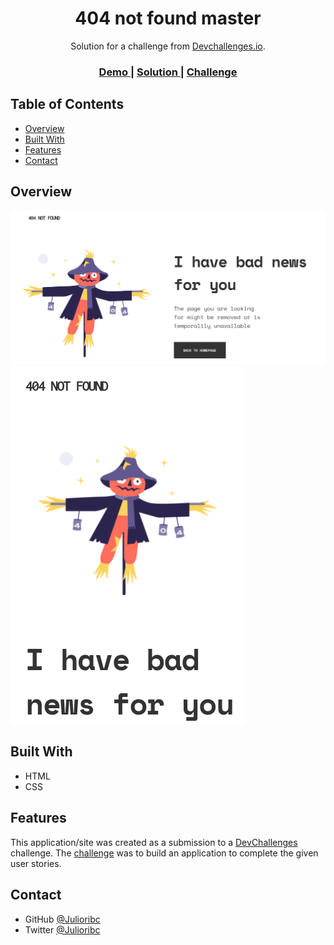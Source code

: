 <!-- Please update value in the {}  -->

<h1 align="center">404 not found master</h1>

<div align="center">
   Solution for a challenge from  <a href="http://devchallenges.io" target="_blank">Devchallenges.io</a>.
</div>

<div align="center">
  <h3>
    <a href="https://julioribc.github.io/404-not-found-master/">
      Demo
    </a>
    <span> | </span>
    <a href="https://github.com/Julioribc/404-not-found-master">
      Solution
    </a>
    <span> | </span>
    <a href="https://devchallenges.io/challenges/wBunSb7FPrIepJZAg0sY">
      Challenge
    </a>
  </h3>
</div>

<!-- TABLE OF CONTENTS -->

## Table of Contents

- [Overview](#overview)
- [Built With](#built-with)
- [Features](#features)
- [Contact](#contact)

<!-- OVERVIEW -->

## Overview

![screenshot](./img/screenshot_desktop.png)
![screenshot](./img/screenshot_mobile.png)

## Built With


- HTML
- CSS


## Features


This application/site was created as a submission to a [DevChallenges](https://devchallenges.io/challenges) challenge. The [challenge](https://devchallenges.io/challenges/wBunSb7FPrIepJZAg0sY) was to build an application to complete the given user stories.


## Contact

- GitHub [@Julioribc](https://github.com/Julioribc)
- Twitter [@Julioribc](https://twitter.com/Julioribc)
